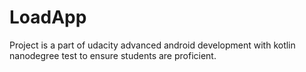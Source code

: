 # LoadApp

Project is a part of udacity advanced android development with kotlin nanodegree test to ensure students are proficient.
